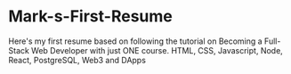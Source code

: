 # Mark-s-First-Resume
Here's my first resume based on following the tutorial on Becoming a Full-Stack Web Developer with just ONE course. HTML, CSS, Javascript, Node, React, PostgreSQL, Web3 and DApps
